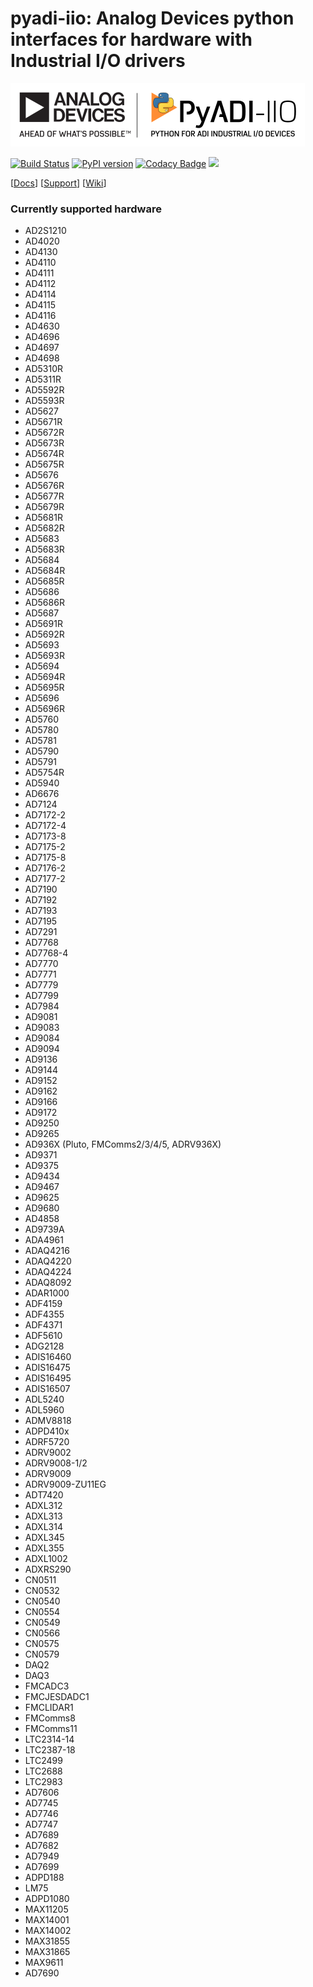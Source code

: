 # pyadi-iio: Analog Devices python interfaces for hardware with Industrial I/O drivers

![PyADI-IIO Logo](images/PyADI-IIO_Logo_72.png)

[![Build Status](https://travis-ci.org/analogdevicesinc/pyadi-iio.svg?branch=master)](https://travis-ci.org/analogdevicesinc/pyadi-iio)
[![PyPI version](https://badge.fury.io/py/pyadi-iio.svg)](https://badge.fury.io/py/pyadi-iio) [![Codacy Badge](https://api.codacy.com/project/badge/Grade/4bd027bfc5774029a30a9e1cedf5a434)](https://www.codacy.com/app/travis.collins/pyadi-iio?utm_source=github.com&amp;utm_medium=referral&amp;utm_content=analogdevicesinc/pyadi-iio&amp;utm_campaign=Badge_Grade) [![](https://img.shields.io/badge/python-3.7+-blue.svg)](https://www.python.org/download/releases/3.7.0/)

[[Docs](http://analogdevicesinc.github.io/pyadi-iio/)]
[[Support](http://ez.analog.com)]
[[Wiki](https://wiki.analog.com/resources/tools-software/linux-software/pyadi-iio)]

### Currently supported hardware
- AD2S1210
- AD4020
- AD4130
- AD4110
- AD4111
- AD4112
- AD4114
- AD4115
- AD4116
- AD4630
- AD4696
- AD4697
- AD4698
- AD5310R
- AD5311R
- AD5592R
- AD5593R
- AD5627
- AD5671R
- AD5672R
- AD5673R
- AD5674R
- AD5675R
- AD5676
- AD5676R
- AD5677R
- AD5679R
- AD5681R
- AD5682R
- AD5683
- AD5683R
- AD5684
- AD5684R
- AD5685R
- AD5686
- AD5686R
- AD5687
- AD5691R
- AD5692R
- AD5693
- AD5693R
- AD5694
- AD5694R
- AD5695R
- AD5696
- AD5696R
- AD5760
- AD5780
- AD5781
- AD5790
- AD5791
- AD5754R
- AD5940
- AD6676
- AD7124
- AD7172-2
- AD7172-4
- AD7173-8
- AD7175-2
- AD7175-8
- AD7176-2
- AD7177-2
- AD7190
- AD7192
- AD7193
- AD7195
- AD7291
- AD7768
- AD7768-4
- AD7770
- AD7771
- AD7779
- AD7799
- AD7984
- AD9081
- AD9083
- AD9084
- AD9094
- AD9136
- AD9144
- AD9152
- AD9162
- AD9166
- AD9172
- AD9250
- AD9265
- AD936X (Pluto, FMComms2/3/4/5, ADRV936X)
- AD9371
- AD9375
- AD9434
- AD9467
- AD9625
- AD9680
- AD4858
- AD9739A
- ADA4961
- ADAQ4216
- ADAQ4220
- ADAQ4224
- ADAQ8092
- ADAR1000
- ADF4159
- ADF4355
- ADF4371
- ADF5610
- ADG2128
- ADIS16460
- ADIS16475
- ADIS16495
- ADIS16507
- ADL5240
- ADL5960
- ADMV8818
- ADPD410x
- ADRF5720
- ADRV9002
- ADRV9008-1/2
- ADRV9009
- ADRV9009-ZU11EG
- ADT7420
- ADXL312
- ADXL313
- ADXL314
- ADXL345
- ADXL355
- ADXL1002
- ADXRS290
- CN0511
- CN0532
- CN0540
- CN0554
- CN0549
- CN0566
- CN0575
- CN0579
- DAQ2
- DAQ3
- FMCADC3
- FMCJESDADC1
- FMCLIDAR1
- FMComms8
- FMComms11
- LTC2314-14
- LTC2387-18
- LTC2499
- LTC2688
- LTC2983
- AD7606
- AD7745
- AD7746
- AD7747
- AD7689
- AD7682
- AD7949
- AD7699
- ADPD188
- LM75
- ADPD1080
- MAX11205
- MAX14001
- MAX14002
- MAX31855
- MAX31865
- MAX9611
- AD7690
